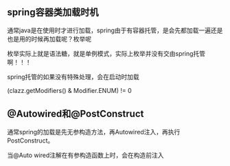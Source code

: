 ## spring容器类加载时机

通常java是在使用时才进行加载，spring由于有容器托管，是会先都加载一遍还是也是用的时候再加载呢？枚举呢

枚举实际上就是语法糖，就是单例模式，实际上枚举并没有交由spring托管啊！！！

spring托管的如果没有特殊处理，会在启动时加载

(clazz.getModifiers() & Modifier.ENUM) != 0



## @Autowired和@PostConstruct

通常spring的加载是先无参构造方法，再Autowired注入，再执行PostConstruct。

当@Auto wired注解在有参构造函数上时，会在构造前注入